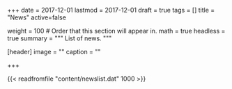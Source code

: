 +++
date = 2017-12-01
lastmod = 2017-12-01
draft = true
tags = []
title = "News"
active=false

weight = 100  # Order that this section will appear in.
math = true
headless = true
summary = """
List of news.
"""


[header]
image = ""
caption = ""

+++

{{< readfromfile "content/newslist.dat" 1000 >}} 